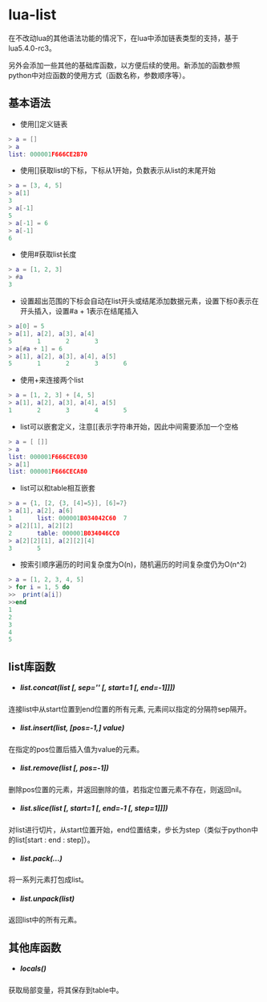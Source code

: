# lua-list
在不改动lua的其他语法功能的情况下，在lua中添加链表类型的支持，基于lua5.4.0-rc3。

另外会添加一些其他的基础库函数，以方便后续的使用。新添加的函数参照python中对应函数的使用方式（函数名称，参数顺序等）。

## 基本语法
- 使用[]定义链表

```lua
> a = []
> a
list: 000001F666CE2B70
```

- 使用[]获取list的下标，下标从1开始，负数表示从list的末尾开始

```lua
> a = [3, 4, 5]
> a[1]
3
> a[-1]
5
> a[-1] = 6
> a[-1]
6
```

- 使用#获取list长度

```lua
> a = [1, 2, 3]
> #a
3
```

- 设置超出范围的下标会自动在list开头或结尾添加数据元素，设置下标0表示在开头插入，设置#a + 1表示在结尾插入

```lua
> a[0] = 5
> a[1], a[2], a[3], a[4]
5       1       2       3
> a[#a + 1] = 6
> a[1], a[2], a[3], a[4], a[5]
5       1       2       3       6
```

- 使用+来连接两个list

```lua
> a = [1, 2, 3] + [4, 5]
> a[1], a[2], a[3], a[4], a[5]
1       2       3       4       5
```

- list可以嵌套定义，注意[[表示字符串开始，因此中间需要添加一个空格

```lua
> a = [ []]
> a
list: 000001F666CEC030
> a[1]
list: 000001F666CECA80
```

- list可以和table相互嵌套

```lua
> a = {1, [2, {3, [4]=5}], [6]=7}
> a[1], a[2], a[6]
1       list: 000001B034042C60  7
> a[2][1], a[2][2]
2       table: 000001B034046CC0
> a[2][2][1], a[2][2][4]
3       5
```

- 按索引顺序遍历的时间复杂度为O(n)，随机遍历的时间复杂度仍为O(n^2)

```lua
> a = [1, 2, 3, 4, 5]
> for i = 1, 5 do
>>	print(a[i])
>>end
1
2
3
4
5
```

## list库函数

- ##### list.concat(list [, sep='' [, start=1 [, end=-1]]])

连接list中从start位置到end位置的所有元素, 元素间以指定的分隔符sep隔开。

- ##### list.insert(list, [pos=-1,] value)
在指定的pos位置后插入值为value的元素。

- ##### list.remove(list [, pos=-1])
删除pos位置的元素，并返回删除的值，若指定位置元素不存在，则返回nil。

- ##### list.slice(list [, start=1 [, end=-1 [, step=1]]])
对list进行切片，从start位置开始，end位置结束，步长为step（类似于python中的list[start : end : step]）。

- ##### list.pack(...)
将一系列元素打包成list。

- ##### list.unpack(list)
返回list中的所有元素。

## 其他库函数
- ##### locals()
获取局部变量，将其保存到table中。